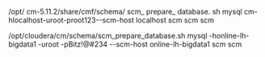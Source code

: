 /opt/ cm-5.11.2/share/cmf/schema/ scm_ prepare_ database. sh mysql cm-hlocalhost-uroot-proot123--scm-host localhost scm scm scm




/opt/cloudera/cm/schema/scm_prepare_database.sh mysql -honline-lh-bigdata1 -uroot  -pBitz\!@#234 --scm-host online-lh-bigdata1 scm scm 